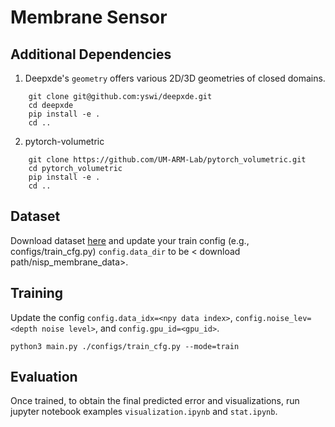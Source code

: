 # Membrane Sensor

## Additional Dependencies
1. Deepxde's `geometry` offers various 2D/3D geometries of closed domains.
```
    git clone git@github.com:yswi/deepxde.git
    cd deepxde
    pip install -e .
    cd ..
```
2. pytorch-volumetric
```
    git clone https://github.com/UM-ARM-Lab/pytorch_volumetric.git
    cd pytorch_volumetric
    pip install -e .
    cd ..
```

## Dataset
Download dataset [here](https://www.dropbox.com/scl/fo/68fmp2rbz2fa8q4m7yls9/AOFd-ABY2rZ9359qCNl9qVk?rlkey=7mss68pwvo93pgcsdme20xrbc&st=0xb1rmd0&dl=0) and update your train config (e.g., configs/train_cfg.py) `config.data_dir` to be \< download path/nisp_membrane_data\>.

## Training
Update the config `config.data_idx=<npy data index>`, `config.noise_lev=<depth noise level>`, and `config.gpu_id=<gpu_id>`.
```
python3 main.py ./configs/train_cfg.py --mode=train
```

## Evaluation
Once trained, to obtain the final predicted error and visualizations, run jupyter notebook examples `visualization.ipynb` and `stat.ipynb`.

